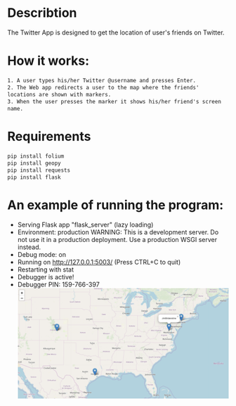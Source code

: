 # Describtion
The Twitter App is designed to get the location of user's friends on Twitter.
# How it works:
    1. A user types his/her Twitter @username and presses Enter.
    2. The Web app redirects a user to the map where the friends' locations are shown with markers.
    3. When the user presses the marker it shows his/her friend's screen name.
# Requirements
    pip install folium
    pip install geopy
    pip install requests
    pip install flask
# An example of running the program:
* Serving Flask app "flask_server" (lazy loading)
 * Environment: production
   WARNING: This is a development server. Do not use it in a production deployment.
   Use a production WSGI server instead.
 * Debug mode: on
 * Running on http://127.0.0.1:5003/ (Press CTRL+C to quit)
 * Restarting with stat
 * Debugger is active!
 * Debugger PIN: 159-766-397
 ![](images/example_screenshot.png)
 
